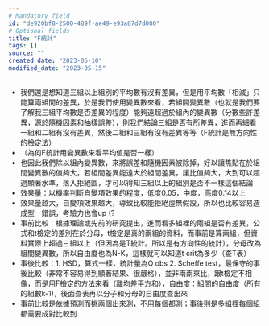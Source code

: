 ```yaml
---
# Mandatory field
id: "de920bf8-2500-489f-ae49-e93a87d7d080"
# Optional fields
title: "F統計"
tags: []
source: ""
created_date: "2023-05-10"
modified_date: "2023-05-15"
---
```

- 我們還是想知道三組以上組別的平均數有沒有差異，但是用平均數「相減」只能算兩組間的差異，於是我們使用變異數來看，若組間變異數（也就是我們要了解我三組平均數是否差異的程度）能夠遠超過於組內的變異數（分數些許差異，源於隨機因素和抽樣誤差），則我們結論三組是否有所差異，進而再細看一組和二組有沒有差異，然後二組和三組有沒有差異等等（F統計是無方向性的檢定法）
- （為何F統計用變異數來看平均值是否一樣）
- 也因此我們除以組內變異數，來將誤差和隨機因素被除掉，好以讓焦點在於組間變異數的值夠大，若組間差異能遠大於組間差異，讓比值夠大，大到可以超過顯著水準，落入拒絕區，才可以得知三組以上的組別是否不一樣這個結論
- 效果量：以機率判斷自變項效果的程度，低度0.05，中度，高度0.14以上
- 效果量越大，自變項效果越大，導致比較能拒絕虛無假設，所以也比較容易造成型一錯誤，考驗力也會up (?
- 事前比較：根據理論或先前的研究提出，進而看多組裡的兩組是否有差異，公式和t檢定的差別在於分母，t檢定是真的兩組的資料，而事前是算兩組，但資料實際上超過三組以上（但因為是T統計。所以是有方向性的統計），分母改為組間變異數，所以自由度也為N-K，這樣就可以知道t crit為多少（查T表）
- 事後比較：1. HSD，算式一樣，統計量為Q obs 2. Scheffe test，最保守的事後比較（非常不容易得到顯著結果、很嚴格），並非兩兩來比，跟t檢定不相像，而是用F檢定的方法來看（離均差平方和），自由度：組間的自由度（所有的組數k-1)，後面查表再以分子和分母的自由度查出來
- 事前比較是依據預測而挑兩個出來測，不用每個都測；事後則是多組裡每個組都需要成對比較到
